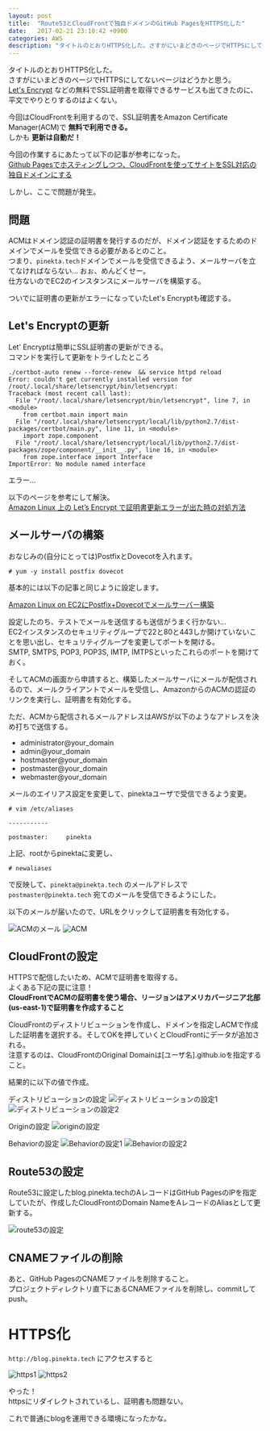 ```yaml
---
layout: post
title:  "Route53とCloudFrontで独自ドメインのGitHub PagesをHTTPS化した"
date:   2017-02-21 23:10:42 +0900
categories: AWS
description: "タイトルのとおりHTTPS化した。さすがにいまどきのページでHTTPSにしてないページはどうかと思う。Let's Encryptなどの無料でSSL証明書を取得できるサービスも出てきたのに、平文でやりとりするのはよくない。今回はCloudFrontを利用するので、SSL証明書をAmazon Certificate Manager(ACM)で無料で利用できる。しかも更新は自動だ！"
---
```


タイトルのとおりHTTPS化した。  
さすがにいまどきのページでHTTPSにしてないページはどうかと思う。  
[Let's Encrypt](https://letsencrypt.org/) などの無料でSSL証明書を取得できるサービスも出てきたのに、平文でやりとりするのはよくない。

今回はCloudFrontを利用するので、SSL証明書をAmazon Certificate Manager(ACM)で **無料で利用できる。**  
しかも **更新は自動だ！**  

今回の作業するにあたって以下の記事が参考になった。  
[Github Pagesでホスティングしつつ、CloudFrontを使ってサイトをSSL対応の独自ドメインにする](http://qiita.com/kechol/items/9609e1ab4a673e05b613)

しかし、ここで問題が発生。  

## 問題

ACMはドメイン認証の証明書を発行するのだが、ドメイン認証をするためのドメインでメールを受信できる必要があるとのこと。  
つまり、`pinekta.tech`ドメインでメールを受信できるよう、メールサーバを立てなければならない…
おぉ、めんどくせー。  
仕方ないのでEC2のインスタンスにメールサーバを構築する。

ついでに証明書の更新がエラーになっていたLet's Encryptも確認する。

## Let's Encryptの更新

Let' Encryptは簡単にSSL証明書の更新ができる。  
コマンドを実行して更新をトライしたところ  
```
./certbot-auto renew --force-renew  && service httpd reload
Error: couldn't get currently installed version for /root/.local/share/letsencrypt/bin/letsencrypt:
Traceback (most recent call last):
  File "/root/.local/share/letsencrypt/bin/letsencrypt", line 7, in <module>
    from certbot.main import main
  File "/root/.local/share/letsencrypt/local/lib/python2.7/dist-packages/certbot/main.py", line 11, in <module>
    import zope.component
  File "/root/.local/share/letsencrypt/local/lib/python2.7/dist-packages/zope/component/__init__.py", line 16, in <module>
    from zope.interface import Interface
ImportError: No module named interface
```

エラー…

以下のページを参考にして解決。  
[Amazon Linux 上の Let’s Encrypt で証明書更新エラーが出た時の対処方法](https://blog.yskw.info/articles/326/)

## メールサーバの構築

おなじみの(自分にとっては)PostfixとDovecotを入れます。
```
# yum -y install postfix dovecot
```

基本的には以下の記事と同じように設定します。

[Amazon Linux on EC2にPostfix+Dovecotでメールサーバー構築](http://qiita.com/shohohoh/items/05b0a3a5d6e6df8f34a8)

設定したのち、テストでメールを送信するも送信がうまく行かない…  
EC2インスタンスのセキュリティグループで22と80と443しか開けていないことを思い出し、セキュリティグループを変更してポートを開ける。  
SMTP, SMTPS, POP3, POP3S, IMTP, IMTPSといったこれらのポートを開けておく。

そしてACMの画面から申請すると、構築したメールサーバにメールが配信されるので、メールクライアントでメールを受信し、AmazonからのACMの認証のリンクを実行し、証明書を有効化する。

ただ、ACMから配信されるメールアドレスはAWSが以下のようなアドレスを決め打ちで送信する。
* administrator@your_domain
* admin@your_domain
* hostmaster@your_domain
* postmaster@your_domain
* webmaster@your_domain

メールのエイリアス設定を変更して、pinektaユーザで受信できるよう変更。

```
# vim /etc/aliases

-----------

postmaster:     pinekta
```
上記、rootからpinektaに変更し、
```
# newaliases
```
で反映して、`pinekta@pinekta.tech` のメールアドレスで `postmaster@pinekta.tech` 宛てのメールを受信できるようにした。

以下のメールが届いたので、URLをクリックして証明書を有効化する。

![ACMのメール](/public/image/20170221/acm_mail.png)
![ACM](/public/image/20170221/acm.png)

## CloudFrontの設定

HTTPSで配信したいため、ACMで証明書を取得する。  
よくある下記の罠に注意！  
**CloudFrontでACMの証明書を使う場合、リージョンはアメリカバージニア北部(us-east-1)で証明書を作成すること**

CloudFrontのディストリビューションを作成し、ドメインを指定しACMで作成した証明書を選択する。そしてOKを押していくとCloudFrontにデータが追加される。  
注意するのは、CloudFrontのOriginal Domainは[ユーザ名].github.ioを指定すること。  

結果的に以下の値で作成。

ディストリビューションの設定
![ディストリビューションの設定1](/public/image/20170221/cf_distribution1.png)
![ディストリビューションの設定2](/public/image/20170221/cf_distribution2.png)

Originの設定
![originの設定](/public/image/20170221/cf_origin.png)

Behaviorの設定
![Behaviorの設定1](/public/image/20170221/cf_behavior1.png)
![Behaviorの設定2](/public/image/20170221/cf_behavior2.png)

## Route53の設定

Route53に設定したblog.pinekta.techのAレコードはGitHub PagesのIPを指定していたが、作成したCloudFrontのDomain NameをAレコードのAliasとして更新する。

![route53の設定](/public/image/20170221/route53.png)

## CNAMEファイルの削除

あと、GitHub PagesのCNAMEファイルを削除すること。  
プロジェクトディレクトリ直下にあるCNAMEファイルを削除し、commitしてpush。

# HTTPS化

`http://blog.pinekta.tech` にアクセスすると  

![https1](/public/image/20170221/https1.png)
![https2](/public/image/20170221/https2.png)

やった！  
httpsにリダイレクトされているし、証明書も問題ない。  

これで普通にblogを運用できる環境になったかな。

